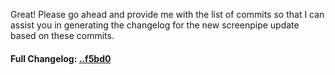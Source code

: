 Great! Please go ahead and provide me with the list of commits so that I can assist you in generating the changelog for the new screenpipe update based on these commits.

#### **Full Changelog:** [..f5bd0](https://github.com/mediar-ai/screenpipe/compare/..f5bd0)

